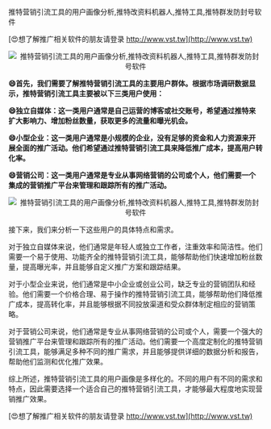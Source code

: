 推特营销引流工具的用户画像分析,推特改资料机器人,推特工具,推特群发防封号软件

[😍想了解推广相关软件的朋友请登录 http://www.vst.tw](http://www.vst.tw)

 <center><img src="https://vst.tw/MP4/tuiguang/png/1.png" alt="推特营销引流工具的用户画像分析,推特改资料机器人,推特工具,推特群发防封号软件"></center>

**😄首先，我们需要了解推特营销引流工具的主要用户群体。根据市场调研数据显示，推特营销引流工具主要被以下三类用户使用：**

**😄独立自媒体：这一类用户通常是自己运营的博客或社交账号，希望通过推特来扩大影响力、增加粉丝数量，获取更多的流量和曝光机会。**

**😄小型企业：这一类用户通常是小规模的企业，没有足够的资金和人力资源来开展全面的推广活动。他们希望通过推特营销引流工具来降低推广成本，提高用户转化率。**

**😄营销公司：这一类用户通常是专业从事网络营销的公司或个人，他们需要一个集成的营销推广平台来管理和跟踪所有的推广活动。**

 <center><img src="https://vst.tw/MP4/tuiguang/png/3.png" alt="推特营销引流工具的用户画像分析,推特改资料机器人,推特工具,推特群发防封号软件"></center>

接下来，我们来分析一下这些用户的具体特点和需求。

对于独立自媒体来说，他们通常是年轻人或独立工作者，注重效率和简洁性。他们需要一个易于使用、功能齐全的推特营销引流工具，能够帮助他们快速增加粉丝数量，提高曝光率，并且能够自定义推广方案和跟踪结果。

对于小型企业来说，他们通常是中小企业或创业公司，缺乏专业的营销团队和经验。他们需要一个价格合理、易于操作的推特营销引流工具，能够帮助他们降低推广成本，提高转化率，并且能够根据不同投放渠道和受众群体制定相应的营销策略。

对于营销公司来说，他们通常是专业从事网络营销的公司或个人，需要一个强大的营销推广平台来管理和跟踪所有的推广活动。他们需要一个高度定制化的推特营销引流工具，能够满足多种不同的推广需求，并且能够提供详细的数据分析和报告，帮助他们监测和优化推广效果。

综上所述，推特营销引流工具的用户画像是多样化的。不同的用户有不同的需求和特点，因此需要选择一个适合自己的推特营销引流工具，才能够最大程度地实现营销推广效果。

[😍想了解推广相关软件的朋友请登录 http://www.vst.tw](http://www.vst.tw)



